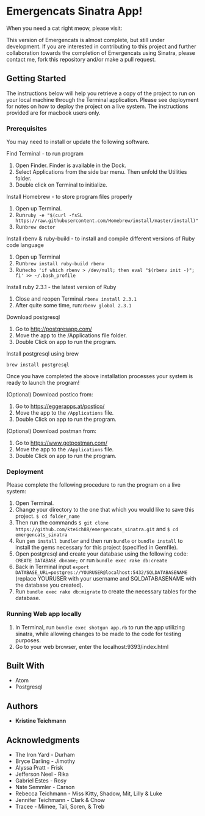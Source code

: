 # Emergencats Sinatra App!

When you need a cat right meow, please visit:

This version of Emergencats is almost complete, but still under development.  If you are interested in contributing to this project and further collaboration towards the completion of Emergencats using Sinatra, please contact me, fork this repository and/or make a pull request. 

## Getting Started

The instructions below will help you retrieve a copy of the project to run on your local machine through the Terminal application. Please see deployment for notes on how to deploy the project on a live system.  The instructions provided are for macbook users only.

### Prerequisites

You may need to install or update the following software.

Find Terminal - to run program
  1. Open Finder. Finder is available in the Dock.
  2. Select Applications from the side bar menu.  Then unfold the Utilities folder.
  3. Double click on Terminal to initialize.

Install Homebrew - to store program files properly
  1. Open up Terminal.
  2. Run```ruby -e "$(curl -fsSL https://raw.githubusercontent.com/Homebrew/install/master/install)"```
  3. Run```brew doctor```

Install rbenv & ruby-build - to install and compile different versions of Ruby code language
  1. Open up Terminal
  2. Run```brew install ruby-build rbenv```
  3. Run```echo 'if which rbenv > /dev/null; then eval "$(rbenv init -)"; fi' >> ~/.bash_profile```

Install ruby 2.3.1 - the latest version of Ruby
  1. Close and reopen Terminal.```rbenv install 2.3.1```
  2. After quite some time, run:```rbenv global 2.3.1```

Download postgresql
  1. Go to http://postgresapp.com/
  2. Move the app to the /Applications file folder.
  3. Double Click on app to run the program.

Install postgresql using brew
```
brew install postgresql
```

Once you have completed the above installation processes your system is ready to launch the program!

(Optional) Download postico from:
  1. Go to https://eggerapps.at/postico/
  2. Move the app to the `/Applications` file.
  3. Double Click on app to run the program.

(Optional) Download postman from:
  1. Go to https://www.getpostman.com/
  2. Move the app to the `/Applications` file.
  3. Double Click on app to run the program.

### Deployment

Please complete the following procedure to run the program on a live system:
  1. Open Terminal.
  2. Change your directory to the one that which you would like to save this project. `$ cd folder_name`
  3. Then run the commands `$ git clone https://github.com/kteich88/emergencats_sinatra.git` and `$ cd emergencats_sinatra`
  3. Run `gem install bundler` and then run `bundle` or `bundle install` to install the gems necessary for this project (specified in Gemfile).
  4. Open postgresql and create your database using the following code: `CREATE DATABASE dbname;` or run `bundle exec rake db:create`
  5.  Back in Terminal input `export DATABASE_URL=postgres://YOURUSER@localhost:5432/SQLDATABASENAME` (replace YOURUSER with your username and SQLDATABASENAME with the database you created).
  6. Run `bundle exec rake db:migrate` to create the necessary tables for the database.


### Running Web app locally

  1. In Terminal, run `bundle exec shotgun app.rb` to run the app utilizing sinatra, while allowing changes to be made to the code for testing purposes.
  2. Go to your web browser, enter the localhost:9393/index.html

## Built With

* Atom
* Postgresql

## Authors

* **Kristine Teichmann**

## Acknowledgments

* The Iron Yard - Durham
* Bryce Darling - Jimothy
* Alyssa Pratt - Frisk
* Jefferson Neel - Rika
* Gabriel Estes - Rosy
* Nate Semmler - Carson
* Rebecca Teichmann - Miss Kitty, Shadow, Mit, Lilly & Luke
* Jennifer Teichmann - Clark & Chow
* Tracee - Mimee, Tali, Soren, & Treb
